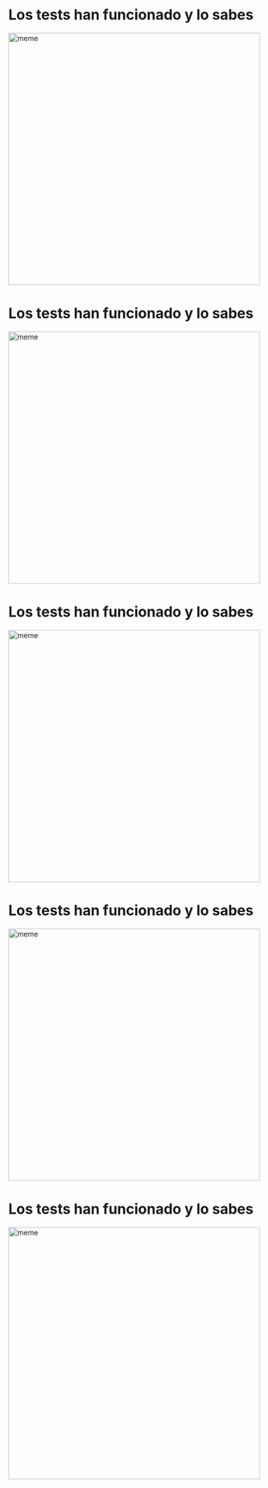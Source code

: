 <h1>Los tests han funcionado y lo sabes</h1> <img src="https://i.redd.it/3f9f9xb2w9ea1.jpg" alt="meme" width="500" height="500"></img><h1>Los tests han funcionado y lo sabes</h1> <img src="https://i.redd.it/5cynm4aot9da1.jpg" alt="meme" width="500" height="500"></img><h1>Los tests han funcionado y lo sabes</h1> <img src="https://i.redd.it/lgd97nykv8ea1.png" alt="meme" width="500" height="500"></img><h1>Los tests han funcionado y lo sabes</h1> <img src="https://i.imgur.com/ebtUrdT.jpg" alt="meme" width="500" height="500"></img><h1>Los tests han funcionado y lo sabes</h1> <img src="https://i.redd.it/599l1gdye9ba1.jpg" alt="meme" width="500" height="500"></img>
